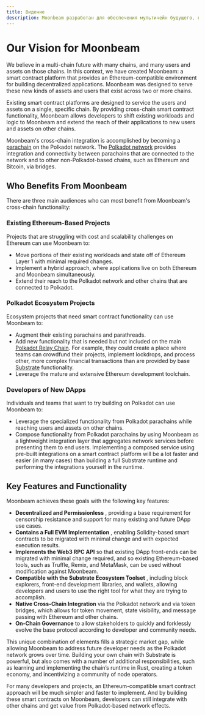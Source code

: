 ```yaml
---
title: Видение
description: Moonbeam разработан для обеспечения мультичейн будущего, где пользователи и активы могут свободно перемещаться по множеству различных специализированных и разнообразных сетям.
---
```


# Our Vision for Moonbeam

We believe in a multi-chain future with many chains, and many users and assets on those chains. In this context, we have created Moonbeam: a smart contract platform that provides an Ethereum-compatible environment for building decentralized applications. Moonbeam was designed to serve these new kinds of assets and users that exist across two or more chains.

Existing smart contract platforms are designed to service the users and assets on a single, specific chain.  By providing cross-chain smart contract functionality, Moonbeam allows developers to shift existing workloads and logic to Moonbeam and extend the reach of their applications to new users and assets on other chains.

Moonbeam's cross-chain integration is accomplished by becoming a [parachain](/resources/glossary/#parachains) on the Polkadot network.  The [Polkadot network](/resources/glossary/#polkadot) provides integration and connectivity between parachains that are connected to the network and to other non-Polkadot-based chains, such as Ethereum and Bitcoin, via bridges.

## Who Benefits From Moonbeam

There are three main audiences who can most benefit from Moonbeam's cross-chain functionality:

### Existing Ethereum-Based Projects

Projects that are struggling with cost and scalability challenges on Ethereum can use Moonbeam to: 

 - Move portions of their existing workloads and state off of Ethereum Layer 1 with minimal required changes.  
 - Implement a hybrid approach, where applications live on both Ethereum and Moonbeam simultaneously.  
 - Extend their reach to the Polkadot network and other chains that are connected to Polkadot.  

### Polkadot Ecosystem Projects

Ecosystem projects that need smart contract functionality can use Moonbeam to:  

 - Augment their existing parachains and parathreads.  
 - Add new functionality that is needed but not included on the main [Polkadot Relay Chain](/resources/glossary/#relay-chain). For example, they could create a place where teams can crowdfund their projects, implement lockdrops, and process other, more complex financial transactions than are provided by base [Substrate](/resources/glossary/#substrate) functionality.  
 - Leverage the mature and extensive Ethereum development toolchain.  

### Developers of New DApps

Individuals and teams that want to try building on Polkadot can use Moonbeam to: 

 - Leverage the specialized functionality from Polkadot parachains while reaching users and assets on other chains.  
 - Compose functionality from Polkadot parachains by using Moonbeam as a lightweight integration layer that aggregates network services before presenting them to end users. Implementing a composed service using pre-built integrations on a smart contract platform will be a lot faster and easier (in many cases) than building a full Substrate runtime and performing the integrations yourself in the runtime.  

## Key Features and Functionality

Moonbeam achieves these goals with the following key features:  

 - **Decentralized and Permissionless** , providing a base requirement for censorship resistance and support for many existing and future DApp use cases.  
 - **Contains a Full EVM Implementation** , enabling Solidity-based smart contracts to be migrated with minimal change and with expected execution results.  
 - **Implements the Web3 RPC API** so that existing DApp front-ends can be migrated with minimal change required, and so existing Ethereum-based tools, such as Truffle, Remix, and MetaMask, can be used without modification against Moonbeam.  
 - **Compatible with the Substrate Ecosystem Toolset** , including block explorers, front-end development libraries, and wallets, allowing developers and users to use the right tool for what they are trying to accomplish.  
 - **Native Cross-Chain Integration** via the Polkadot network and via token bridges, which allows for token movement, state visibility, and message passing with Ethereum and other chains.  
 - **On-Chain Governance** to allow stakeholders to quickly and forklessly evolve the base protocol according to developer and community needs.  

This unique combination of elements fills a strategic market gap, while allowing Moonbeam to address future developer needs as the Polkadot network grows over time.  Building your own chain with Substrate is powerful, but also comes with a number of additional responsibilities, such as learning and implementing the chain’s runtime in Rust, creating a token economy, and incentivizing a community of node operators.

For many developers and projects, an Ethereum-compatible smart contract approach will be much simpler and faster to implement.  And by building these smart contracts on Moonbeam, developers can still integrate with other chains and get value from Polkadot-based network effects.
